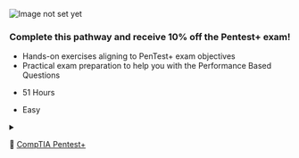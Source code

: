 
![Image not set yet](https://i.imgur.com/ijlQ3wZ.jpg)


### Complete this pathway and receive 10% off the Pentest+ exam!

*   Hands-on exercises aligning to PenTest+ exam objectives
*   Practical exam preparation to help you with the Performance Based Questions

- 51 Hours

- Easy


<details>
    <summary>
        
🔰 [CompTIA Pentest+](https://tryhackme.com/path-action/pentestplus/join)
    </summary>

</details>
